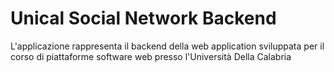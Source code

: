 # Unical Social Network Backend
L'applicazione rappresenta il backend della web application sviluppata per il corso di piattaforme software web presso l'Università Della Calabria
